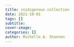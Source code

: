 ```yaml
---
title: inidigenous collection
date: 2021-10-01
tags: []
subtitle: 
cover-image: 
categories: []
author: Michelle A. Shannon
---
```

